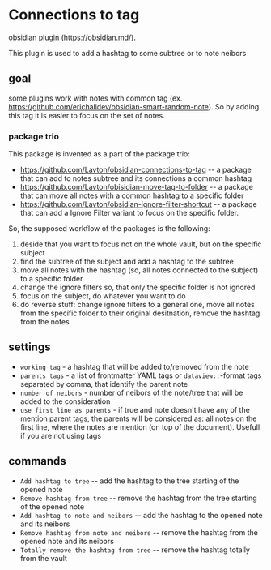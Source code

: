 # Connections to tag
obsidian plugin (https://obsidian.md/).

This plugin is used to add a hashtag to some subtree or to note neibors

## goal
some plugins work with notes with common tag (ex. https://github.com/erichalldev/obsidian-smart-random-note). So by adding this tag it is easier to focus on the set of notes.

### package trio
This package is invented as a part of the package trio:
- https://github.com/Lavton/obsidian-connections-to-tag -- a package that can add to notes subtree and its connections a common hashtag
- https://github.com/Lavton/obisidian-move-tag-to-folder -- a package that can move all notes with a common hashtag to a specific folder
- https://github.com/Lavton/obsidian-ignore-filter-shortcut -- a package that can add a Ignore Filter variant to focus on the specific folder.

So, the supposed workflow of the packages is the following: 
1. deside that you want to focus not on the whole vault, but on the specific subject
2. find the subtree of the subject and add a hashtag to the subtree
3. move all notes with the hashtag (so, all notes connected to the subject) to a specific folder
4. change the ignore filters so, that only the specific folder is not ignored
5. focus on the subject, do whatever you want to do
6. do reverse stuff: change ignore filters to a general one, move all notes from the specific folder to their original desitnation, remove the hashtag from the notes 

## settings
- `working tag` - a hashtag that will be added to/removed from the note
- `parents tags` - a list of frontmatter YAML tags or `dataview::`-format tags separated by comma, that identify the parent note
- `number of neibors` - number of neibors of the note/tree that will be added to the consideration
- `use first line as parents` - if true and note doesn't have any of the mention parent tags, the parents will be considered as: all notes on the first line, where the notes are mention (on top of the document). Usefull if you are not using tags

## commands
- `Add hashtag to tree` -- add the hashtag to the tree starting of the opened note
- `Remove hashtag from tree` -- remove the hashtag from the tree starting of the opened note
- `Add hashtag to note and neibors` -- add the hashtag to the opened note and its neibors
- `Remove hashtag from note and neibors` -- remove the hashtag from the opened note and its neibors
- `Totally remove the hashtag from tree` -- remove the hashtag totally from the vault